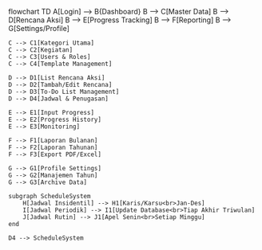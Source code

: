 flowchart TD
    A[Login] --> B{Dashboard}
    B --> C[Master Data]
    B --> D[Rencana Aksi]
    B --> E[Progress Tracking]
    B --> F[Reporting]
    B --> G[Settings/Profile]
    
    C --> C1[Kategori Utama]
    C --> C2[Kegiatan]
    C --> C3[Users & Roles]
    C --> C4[Template Management]
    
    D --> D1[List Rencana Aksi]
    D --> D2[Tambah/Edit Rencana]
    D --> D3[To-Do List Management]
    D --> D4[Jadwal & Penugasan]
    
    E --> E1[Input Progress]
    E --> E2[Progress History]
    E --> E3[Monitoring]
    
    F --> F1[Laporan Bulanan]
    F --> F2[Laporan Tahunan]
    F --> F3[Export PDF/Excel]
    
    G --> G1[Profile Settings]
    G --> G2[Manajemen Tahun]
    G --> G3[Archive Data]
    
    subgraph ScheduleSystem
        H[Jadwal Insidentil] --> H1[Karis/Karsu<br>Jan-Des]
        I[Jadwal Periodik] --> I1[Update Database<br>Tiap Akhir Triwulan]
        J[Jadwal Rutin] --> J1[Apel Senin<br>Setiap Minggu]
    end
    
    D4 --> ScheduleSystem